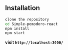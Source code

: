 ## Installation

```Bash
clone the repository
cd Simple-pomodoro-react
npm install
npm start
```
<b>visit `http://localhost:3000/`</b>
